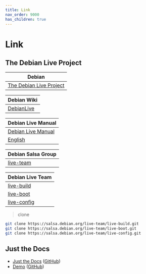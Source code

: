 ```yaml
---
title: Link
nav_order: 9000
has_children: true
---
```



# Link




## The Debian Live Project

| Debian |
| ----------- |
| [The Debian Live Project](https://www.debian.org/devel/debian-live/) |


| Debian Wiki |
| ----------- |
| [DebianLive](https://wiki.debian.org/DebianLive) |


| Debian Live Manual |
| ------------------ |
| [Debian Live Manual](https://live-team.pages.debian.net/live-manual/) |
| [English](https://live-team.pages.debian.net/live-manual/html/live-manual/index.en.html) |


| Debian Salsa Group |
| ---- |
| [live-team](https://salsa.debian.org/live-team/)


| Debian Live Team |
| ---- |
| [live-build](https://salsa.debian.org/live-team/live-build) |
| [live-boot](https://salsa.debian.org/live-team/live-boot) |
| [live-config](https://salsa.debian.org/live-team/live-config) |


> clone

``` sh
git clone https://salsa.debian.org/live-team/live-build.git
git clone https://salsa.debian.org/live-team/live-boot.git
git clone https://salsa.debian.org/live-team/live-config.git
```




## Just the Docs

* [Just the Docs](https://just-the-docs.github.io/just-the-docs/) ([GitHub](https://github.com/just-the-docs/just-the-docs))
* [Demo](https://pmarsceill.github.io/jtd-remote/) ([GitHub](https://github.com/pmarsceill/jtd-remote))
